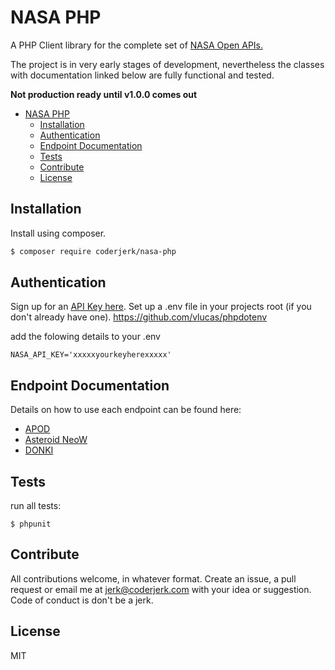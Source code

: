 # NASA PHP

A PHP Client library for the complete set of [NASA Open APIs.](https://api.nasa.gov)

The project is in very early stages of development, nevertheless the classes with documentation linked below are fully functional and tested.

**Not production ready until v1.0.0 comes out**

- [NASA PHP](#nasa-php)
  - [Installation](#installation)
  - [Authentication](#authentication)
  - [Endpoint Documentation](#endpoint-documentation)
  - [Tests](#tests)
  - [Contribute](#contribute)
  - [License](#license)


## Installation

Install using composer.

```bash
$ composer require coderjerk/nasa-php
```


## Authentication

Sign up for an [API Key here](https://api.nasa.gov/#signUp).
Set up a .env file in your projects root (if you don't already have one).
https://github.com/vlucas/phpdotenv

add the folowing details to your .env

```
NASA_API_KEY='xxxxxyourkeyherexxxxx'
```


## Endpoint Documentation

Details on how to use each endpoint can be found here:

- [APOD](docs/apod/README.md)
- [Asteroid NeoW](docs/neows/README.md)
- [DONKI](docs/donki/README.md)

## Tests
run all tests:
```
$ phpunit
```

## Contribute
All contributions welcome, in whatever format. Create an issue, a pull request or email me at jerk@coderjerk.com with your idea or suggestion. Code of conduct is don't be a jerk.

## License
MIT